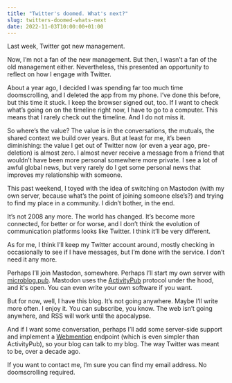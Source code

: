```yaml
---
title: "Twitter's doomed. What's next?"
slug: twitters-doomed-whats-next
date: 2022-11-03T10:00:00+01:00
---
```


Last week, Twitter got new management.

Now, I’m not a fan of the new management. But then, I wasn’t a fan of the old management either. Nevertheless, this presented an opportunity to reflect on how I engage with Twitter.

About a year ago, I decided I was spending far too much time doomscrolling, and I deleted the app from my phone. I’ve done this before, but this time it stuck. I keep the browser signed out, too. If I want to check what’s going on on the timeline right now, I have to go to a computer. This means that I rarely check out the timeline. And I do not miss it.

So where’s the value? The value is in the conversations, the mutuals, the shared context we build over years. But at least for me, it’s been diminishing: the value I get out of Twitter now (or even a year ago, pre-deletion) is almost zero. I almost never receive a message from a friend that wouldn’t have been more personal somewhere more private. I see a lot of awful global news, but very rarely do I get some personal news that improves my relationship with someone.

This past weekend, I toyed with the idea of switching on Mastodon (with my own server, because what’s the point of joining someone else’s?) and trying to find my place in a community. I didn’t bother, in the end.

It’s not 2008 any more. The world has changed. It’s become more connected, for better or for worse, and I don’t think the evolution of communication platforms looks like Twitter. I think it’ll be very different.

As for me, I think I’ll keep my Twitter account around, mostly checking in occasionally to see if I have messages, but I’m done with the service. I don’t need it any more.

Perhaps I’ll join Mastodon, somewhere. Perhaps I’ll start my own server with [microblog.pub]. Mastodon uses the [ActivityPub] protocol under the hood, and it's open. You can even write your own software if you want.

But for now, well, I have this blog. It’s not going anywhere. Maybe I’ll write more often. I enjoy it. You can subscribe, you know. The web isn’t going anywhere, and RSS will work until the apocalypse.

And if I want some conversation, perhaps I’ll add some server-side support and implement a [Webmention] endpoint (which is even simpler than ActivityPub), so your blog can talk to my blog. The way Twitter was meant to be, over a decade ago.

If you want to contact me, I’m sure you can find my email address. No doomscrolling required.

[activitypub]: https://activitypub.rocks/
[microblog.pub]: https://microblog.pub/
[webmention]: https://indieweb.org/Webmention

